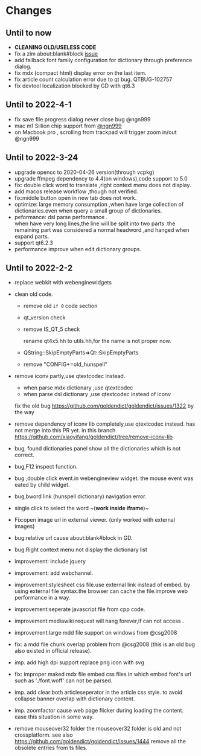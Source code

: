 # Changes

## Until to now

- **CLEANING OLD/USELESS CODE**
- fix a zim about:blank#block [issue](https://github.com/goldendict/goldendict/issues/1472#issuecomment-1086776611)
- add fallback font family configuration for dictionary through preference dialog.
- fix mdx (compact html) display error on the last item.
- fix article count calculation error due to qt bug. QTBUG-102757
- fix devtool localization blocked by GD with qt6.3

## Until to 2022-4-1

- fix save file progress dialog never close bug @ngn999
- mac m1 Sillion chip support from [@ngn999](https://github.com/ngn999)
- on Macbook pro , scrolling from trackpad will trigger zoom in/out  @ngn999

## Until to 2022-3-24

- upgrade opencc to 2020-04-26 version(through vcpkg)
- upgrade ffmpeg dependency to 4.4(on windows),code support to 5.0
- fix: double click word to translate ,right context menu does not display.
- add macos release workflow ,though not verified.
- fix:middle button open in new tab does not work.
- optimize: large memory consumption ,when have large collection of dictionaries.even when query a small group of dictionaries.
- peformance: dsl parse performance .  
  when have very long lines,the line will be split into two parts .the remaining part was considered a normal headword ,and hanged when expand parts.
- support qt6.2.3
- performance improve when edit dictionary groups.

## Until to 2022-2-2

- replace webkit with webenginewidgets
- clean old code.
  - remove old `if 0` code section 
  - qt_version check 
  - remove IS_QT_5 check
  
    rename qt4x5.hh to utils.hh,for the name is not proper now.
  - QString::SkipEmptyParts=>Qt::SkipEmptyParts
  - remove "CONFIG+=old_hunspell" 
- remove iconv partly,use qtextcodec instead.
   - when parse mdx dictionary ,use qtextcodec
   - when parse dsl dictionary ,use qtextcodec instead of iconv
      
   fix the old bug https://github.com/goldendict/goldendict/issues/1322 by the way
- remove dependency of iconv lib completely,use qtextcodec instead. has not merge into this PR yet. in this branch                https://github.com/xiaoyifang/goldendict/tree/remove-iconv-lib
- bug, found dictionaries panel show all the dictionaries  which is not correct.
- bug,F12 inspect function.
- bug ,double click event.in webengineview widget. the mouse event was eated by child widget.
- bug,bword link (hunspell dictionary) navigation error.
- single click to select the word ~(**work inside  iframe**)~
- Fix:open image url in external viewer.  (only worked with external images)
- bug:relative url cause about:blank#block in GD.
- bug:Right context menu not  display the dictionary list 
- improvement: include jquery 
- improvement: add webchannel.
- improvement:stylesheet css file.use external link instead of embed. 
by using external file syntax.the browser can cache the file.improve web performance in a way.
- improvement:seperate javascript file from cpp code.
- improvement:mediawiki request will hang forever,if can not access .
- improvement:large mdd file support on windows from @csg2008
- fix: a mdd file chunk overlap problem from @csg2008 (this is an old bug also existed in official release).
- imp. add high dpi support replace png icon with svg 
- fix: improper maked mdx file embed css files in which embed font's url such as './font.woff' can not be parsed.
- imp. add clear:both articleseperator in the article css style. to avoid collapse banner overlap with dictionary content.
- imp. zoomfactor cause web page flicker during loading the content. ease this situation in some way.
- remove mouseover32 folder
  the mouseover32 folder is old and not crossplatform. see also https://github.com/goldendict/goldendict/issues/1444
  remove all the obsolete entries from ts files.
